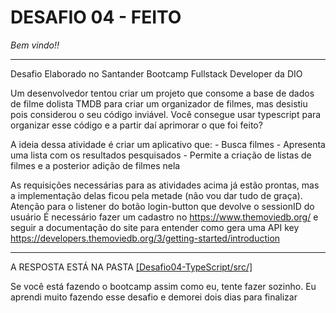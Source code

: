 # DESAFIO 04 - FEITO
  
*Bem vindo!!*

-------------------------------------------------------------------------------------------------------------------------------------------------------------------------
Desafio Elaborado no Santander Bootcamp Fullstack Developer da DIO

Um desenvolvedor tentou criar um projeto que consome a base de dados de filme dolista TMDB para criar um organizador de filmes, mas desistiu 
pois considerou o seu código inviável. Você consegue usar typescript para organizar esse código e a partir daí aprimorar o que foi feito?

A ideia dessa atividade é criar um aplicativo que: 
    - Busca filmes
    - Apresenta uma lista com os resultados pesquisados
    - Permite a criação de listas de filmes e a posterior adição de filmes nela

As requisições necessárias para as atividades acima já estão prontas, mas a implementação delas ficou pela metade (não vou dar tudo de graça).
Atenção para o listener do botão login-button que devolve o sessionID do usuário
É necessário fazer um cadastro no https://www.themoviedb.org/ e seguir a documentação do site para entender como gera uma API key https://developers.themoviedb.org/3/getting-started/introduction

-------------------------------------------------------------------------------------------------------------------------------------------------------------------------

A RESPOSTA ESTÁ NA PASTA [[Desafio04-TypeScript/src/]](https://github.com/caueenrico/Desafio04-TypeScript/blob/main/src/app.ts)

Se você está fazendo o bootcamp assim como eu, tente fazer sozinho. Eu aprendi muito fazendo esse desafio e demorei dois dias para finalizar 



